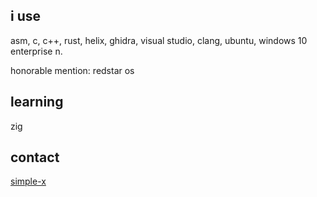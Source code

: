 ## i use
asm, c, c++, rust, helix, ghidra, visual studio, clang, ubuntu, windows 10 enterprise n.

honorable mention: redstar os

## learning
zig

## contact
[simple-x](https://simplex.chat/contact#/?v=2-7&smp=smp%3A%2F%2FN_McQS3F9TGoh4ER0QstUf55kGnNSd-wXfNPZ7HukcM%3D%40smp19.simplex.im%2FzWFW3mcT0TCw7Fm4TKMW84vquDQADLhk%23%2F%3Fv%3D1-3%26dh%3DMCowBQYDK2VuAyEAjsI-YMkvlGjVFma0iWm-dTbrT0CUjYkNqmFW8P1UUH4%253D%26srv%3Di53bbtoqhlc365k6kxzwdp5w3cdt433s7bwh3y32rcbml2vztiyyz5id.onion)